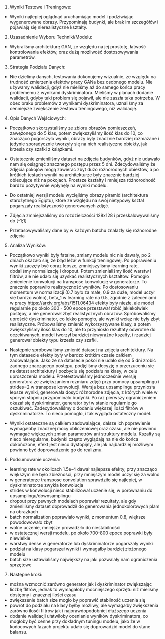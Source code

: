 1. Wyniki Testowe i Treningowe: 
- Wyniki najlepiej oglądnąć uruchamiając model
i podziwiając wygenerowane obrazy. Przypominają budynki, 
ale brak im szczegółów i pojawiają się nierealistyczne kształty.   
     

2. Uzasadnienie Wyboru Techniki/Modelu: 
- Wybraliśmy architekturę GAN, ze względu na
jej prostotę, łatwość kontrolowania efektów, oraz dużą możliwość dostosowywania parametrów.   

     
3. Strategia Podziału Danych: 
- Nie dzielimy danych, testowania dokonujemy wizualnie, 
ze względu na trudność zmierzenia efektów pracy GANa bez osobnego modelu.
Nie używamy walidacji, gdyż nie mieliśmy aż do samego końca pracy problememu z wynikami
dyskriminatora. Mieliśmy w planach dodanie walidacji, gdyby taki problem się pojawił,
ale nie zaszła taka potrzeba. W obec braku problemów z wynikami dyskriminatora, 
uznaliśmy za cenniejsze zwiększenie zestawu treningowego, niż walidację.


4. Opis Danych Wejściowych:
- Początkowo skorzystaliśmy ze zbioru obrazów pomieszczeń,
zawężonego do 5 klas, potem zwiększyliśmy ilość klas do 10, co znacząco pogorszyło wyniki,
obrazy były znacznie bardziej rozmazane i jedynie sporadycznie tworzyły się na nich
realistyczne obiekty, jak krzesła czy szafki z książkami.

- Ostatecznie zmieniliśmy dataset na zdjęcia budynków, gdyż nie udawało nam się osiągnąć
znacznego postępu przez 5 dni. Zdecydowaliśmy że zdjęcia pokojów mogą zawierać zbyt dużo
różnorodnych obiektów, a po krótkich testach wyniki na architekturze były znacznie bardziej
obiecujące niż na pokojach. Prostsze kształty i mniejsza różnorodność bardzo pozytywnie wpłynęły
na wyniki modelu. 
- Do ostatniej wersji modelu wycięliśmy obrazy piramid (architektura starożytnego Egiptu), 
które ze względu na swój nietypowy kształ pogarszały realistyczność generowanych zdjęć.

- Zdjęcia zmniejszaliśmy do rozdzielczości 128x128 i przeskalowywaliśmy do [-1;1]
- Przetasowywaliśmy dane by w każdym batchu znalazły się różnorodne zdjęcia

5. Analiza Wyników:
- Początkowo wyniki były fatalne, zmiany modelu nic nie dawały, po 2 dniach
okazało się, że błąd leżał w funkcji treningowej. Po poprawieniu wyniki zaczęły
być coraz lepsze, zmniejszyliśmy learning rate, dodaliśmy normalizację i dropout. 
Potem zmienialiśmy ilość warstw i filtrów, ale nie udało się uzyskać realistycznych
kształtów. Pomogło zmienienie konwolucji na transpose konwolucję w generatorze. 
To znacznie poprawiło realistyczność wyników. Po dostosowaniu momentum w normalizacji 
(0.7 było za małe, 0.9 za duże, model uczył się bardzo wolno), 
beta_1 w learning rate na 0.5, zgodnie z zaleceniami w pracy https://arxiv.org/abs/1511.06434
efekty były niezłe, ale model regularnie po około 300 - 500 epoce przestawał robić 
jakiekolwiek postępy, a nie generował zbyt realistycznych obrazów. Spróbowaliśmy 
uprościć dyskriminator, co lekko pomogło, ale wyniki wciąż nie były zbyt 
realistyczne. Próbowaliśmy zmienić wykorzystywane klasy, a potem zwiększyliśmy ilość
klas do 10, ale to przyniosło rezultaty odwrotne do oczekiwanych, model tworzył 
bardziej niewyraźne kszałty, i rzadziej generował obiekty typu krzesła czy szafki.   


- Następnie spróbowaliśmy zmienić dataset na zdjęcia architektury. 
Na tym datasecie efekty były w bardzo krótkim czasie całkiem zadowalające. 
Jako że na datasecie pokoi nie udało się od 5 dni zrobić żadnego znaczącego postępu,
podjęliśmy decyzję o przerzuceniu się na datest architektury i pozbyciu się podziału
na klasy, w celu uproszczenia modelu. Przetestowaliśmy jednocześnie wersję generatora
ze zwiększaniem rozmiaru zdjęć przy pomocy upsamplingu i strides=2 w transpose konwolucji.
Wersja bez upsamplingu przyniosła lepsze wyniki, generowała dosyć różnorodne 
zdjęcia, z których wiele w sporym stopniu przypominało budynki. Po raz pierwszy 
ograniczeniem okazał się dyskriminator, generator był w stanie regularnie go 
oszukiwać. Zadecydowaliśmy o dodaniu większej ilości filtrów w dyskriminatorze.
To nieco pomogło, i tak wygląda ostateczny model.


- Wyniki ostateczne są całkiem zadowalające, dalsze ich poprawienie wymagałoby
znacznej mocy obliczeniowej oraz czasu, ale nie powinno wymagać większych zmian
parametrów ani struktury modelu. Kszałty są nieco nieregularne, budynki często 
wyglądają na nie do końca dokończone, efekt jest nieco dystopijny, ale jak najbardziej
możliwym powinno być doprowadzenie go do realizmu.

6. Podsumowanie uczenia:
- learning rate w okolicach 1.5e-4 dawał najlepsze efekty, przy znacząco większym 
nie było zbieżności, przy mniejszym model uczył się za wolno
- w generatorze transpose convolution sprawdziło się najlepiej, w dyskriminatorze 
zwykła konwolucja
- strides w konwolucji nieco stabilizował uczenie się, w porównaniu do 
upsamplingu/downsamplingu
- dropout przy pewnych modelach poprawiał rezultaty, ale gdy zmieniliśmy dataset 
doprowadził do generowania jednokolorowych plam na obrazkach
- batch normalization poprawiało wyniki, z momentum 0.8, większe powodowowało zbyt
- wolne uczenie, mniejsze prowadziło do niestabilnośći
- w ostatecznej wersji modelu, po około 700-800 epoce poprawki były niewielkie
- warstwy dense w generatorze lub dyskriminatorze pogarszały wyniki
- podział na klasy pogarszał wyniki i wymagałby bardziej złożonego modelu
- batch size ustawialiśmy największy na jaki pozwalały nam ograniczenia sprzętowe

7. Następne kroki:
- można wzmocnić zarówno generator jak i dyskriminator zwiększając liczbę flitrów, 
jednak to wymagałoby mocniejszego sprzętu niż mieliśmy dostępny i znacznej ilości 
czasu
- zwiększenie batch size mogło by poprawić stabilność uczenia się
- powrót do podziału na klasy byłby możliwy, ale wymagałby zwiększenia zarówno
ilośći filtrów jak i najprawdopodobniej dłuższego uczenia
- dodanie walidacji ułatwiłoby ocenianie wyników dyskriminatora, co mogłoby być cenne
przy dokładnym tuningu modelu, jako że w końocowych fazach projektu udało się doprowadzić
model do stane balansu.